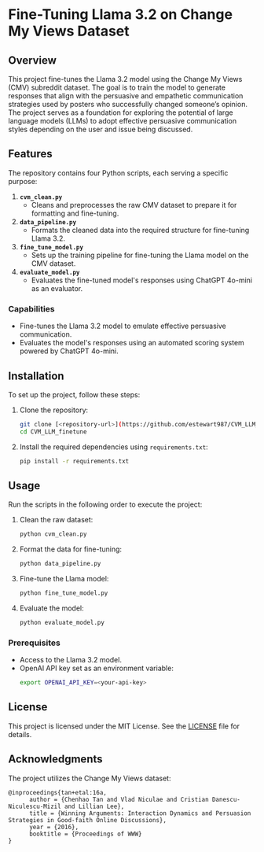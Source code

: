 # Fine-Tuning Llama 3.2 on Change My Views Dataset

## Overview
This project fine-tunes the Llama 3.2 model using the Change My Views (CMV) subreddit dataset. The goal is to train the model to generate responses that align with the persuasive and empathetic communication strategies used by posters who successfully changed someone’s opinion. The project serves as a foundation for exploring the potential of large language models (LLMs) to adopt effective persuasive communication styles depending on the user and issue being discussed.

## Features
The repository contains four Python scripts, each serving a specific purpose:

1. **`cvm_clean.py`**  
   - Cleans and preprocesses the raw CMV dataset to prepare it for formatting and fine-tuning.  
2. **`data_pipeline.py`**  
   - Formats the cleaned data into the required structure for fine-tuning Llama 3.2.  
3. **`fine_tune_model.py`**  
   - Sets up the training pipeline for fine-tuning the Llama model on the CMV dataset.  
4. **`evaluate_model.py`**  
   - Evaluates the fine-tuned model's responses using ChatGPT 4o-mini as an evaluator.  

### Capabilities
- Fine-tunes the Llama 3.2 model to emulate effective persuasive communication.
- Evaluates the model's responses using an automated scoring system powered by ChatGPT 4o-mini.

## Installation
To set up the project, follow these steps:

1. Clone the repository:
   ```bash
   git clone [<repository-url>](https://github.com/estewart987/CVM_LLM_finetune.git)
   cd CVM_LLM_finetune
   ```

2. Install the required dependencies using `requirements.txt`:
   ```bash
   pip install -r requirements.txt
   ```

## Usage
Run the scripts in the following order to execute the project:

1. Clean the raw dataset:
   ```bash
   python cvm_clean.py
   ```

2. Format the data for fine-tuning:
   ```bash
   python data_pipeline.py
   ```

3. Fine-tune the Llama model:
   ```bash
   python fine_tune_model.py
   ```

4. Evaluate the model:
   ```bash
   python evaluate_model.py
   ```

### Prerequisites
- Access to the Llama 3.2 model.
- OpenAI API key set as an environment variable:
   ```bash
   export OPENAI_API_KEY=<your-api-key>
   ```

## License
This project is licensed under the MIT License. See the [LICENSE](LICENSE) file for details.

## Acknowledgments
The project utilizes the Change My Views dataset:
```
@inproceedings{tan+etal:16a,
      author = {Chenhao Tan and Vlad Niculae and Cristian Danescu-Niculescu-Mizil and Lillian Lee},
      title = {Winning Arguments: Interaction Dynamics and Persuasion Strategies in Good-faith Online Discussions},
      year = {2016},
      booktitle = {Proceedings of WWW}
}
```
